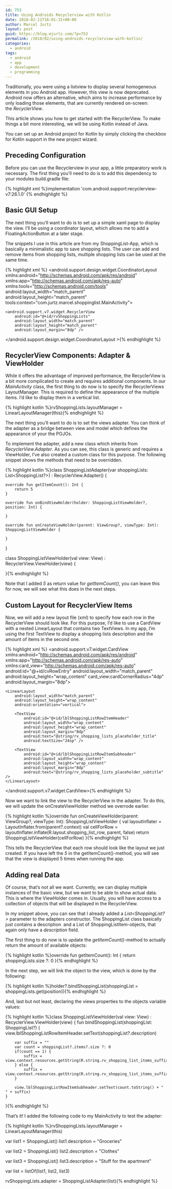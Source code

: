 ```yaml
---
id: 753
title: Using Androids Recyclerview with Kotlin
date: 2018-02-11T16:01:31+00:00
author: Marcel Jurtz
layout: post
guid: https://blog.mjurtz.com/?p=753
permalink: /2018/02/using-androids-recyclerview-with-kotlin/
categories:
  - android
tags:
  - android
  - app
  - development
  - programming
---
```

Traditionally, you were using a listview to display several homogeneous elements in you Android app. However, this view is now deprecated. Android now offers an alternative, which aims to increase performance by only loading those elements, that are currently rendered on-screen: the _RecyclerView_.

This article shows you how to get started with the RecyclerView. To make things a bit more interesting, we will be using Kotlin instead of Java.

You can set up an Android project for Kotlin by simply clicking the checkbox for Kotlin support in the new project wizard.

## Preceding Configuration

Before you can use the Recyclerview in your app, a little preparatory work is necessary. The first thing you&#8217;ll need to do is to add this dependency to your modules build.gradle file:

{% highlight xml %}implementation 'com.android.support:recyclerview-v7:26.1.0'
{% endhighlight %}

## Basic GUI Setup

The next thing you&#8217;ll want to do is to set up a simple xaml page to display the view. I&#8217;ll be using a coordinator layout, which allows me to add a FloatingActionButton at a later stage.

The snippets I use in this article are from my ShoppingList-App, which is basically a minimalistic app to save shopping lists. The user can add and remove items from shopping lists, multiple shopping lists can be used at the same time.

{% highlight xml %}<?xml version="1.0" encoding="utf-8"?>
<android.support.design.widget.CoordinatorLayout  xmlns:android="http://schemas.android.com/apk/res/android"
    xmlns:app="http://schemas.android.com/apk/res-auto"
    xmlns:tools="http://schemas.android.com/tools"
    android:layout_width="match_parent"
    android:layout_height="match_parent"
    tools:context="com.jurtz.marcel.shoppinglist.MainActivity">

    <android.support.v7.widget.RecyclerView
        android:id="@+id/rvShoppingLists"
        android:layout_width="match_parent"
        android:layout_height="match_parent"
        android:layout_margin="8dp" />

</android.support.design.widget.CoordinatorLayout >{% endhighlight %}

## RecyclerView Components: Adapter & ViewHolder

While it offers the advantage of improved performance, the RecyclerView is a bit more complicated to create and requires additional components. In our _MainActivity_ class, the first thing to do now is to specify the RecyclerViews LayoutManager. This is required to define the appearance of the multiple items. I&#8217;d like to display them in a vertical list.

{% highlight kotlin %}rvShoppingLists.layoutManager = LinearLayoutManager(this){% endhighlight %}

The next thing you&#8217;ll want to do is to set the views adapter. You can think of the adapter as a bridge between view and model which defines the appearance of your the POJOs.

To implement the adapter, add a new class which inherits from _RecyclerView.Adapter<T>_. As you can see, this class is generic and requires a ViewHolder, I&#8217;ve also created a custom class for this purpose. The following snippet shows the methods that need to be overridden.

{% highlight kotlin %}class ShoppingListAdapter(var shoppingLists: List<ShoppingList?>) : RecyclerView.Adapter<ShoppingListViewHolder>() {

    override fun getItemCount(): Int {
        return 5
    }

    override fun onBindViewHolder(holder: ShoppingListViewHolder?, position: Int) {

    }

    override fun onCreateViewHolder(parent: ViewGroup?, viewType: Int): ShoppingListViewHolder {
        
    }
}

class ShoppingListViewHolder(val view: View) : RecyclerView.ViewHolder(view) {
   

}{% endhighlight %}

Note that I added _5_ as return value for _getItemCount()_, you can leave this for now, we will see what this does in the next steps.

## Custom Layout for RecyclerView Items

Now, we will add a new layout file (xml) to specify how each row in the RecyclerView should look like. For this purpose, I&#8217;d like to use a CardView with a nested LinearLayout that contains two TextViews. In my app, I&#8217;m using the first TextView to display a shopping lists description and the amount of items in the second one.

{% highlight xml %}<?xml version="1.0" encoding="utf-8"?>
<android.support.v7.widget.CardView xmlns:android="http://schemas.android.com/apk/res/android"
    xmlns:app="http://schemas.android.com/apk/res-auto"
    xmlns:card_view="http://schemas.android.com/apk/res-auto"
    android:id="@+id/cvRowEntry"
    android:layout_width="match_parent"
    android:layout_height="wrap_content"
    card_view:cardCornerRadius="4dp"
    android:layout_margin="8dp">

    <LinearLayout
        android:layout_width="match_parent"
        android:layout_height="wrap_content"
        android:orientation="vertical">

        <TextView
            android:id="@+id/lblShoppingListRowItemHeader"
            android:layout_width="wrap_content"
            android:layout_height="wrap_content"
            android:layout_margin="8dp"
            android:text="@string/rv_shopping_lists_placeholder_title"
            android:textSize="24sp" />

        <TextView
            android:id="@+id/lblShoppingListRowItemSubheader"
            android:layout_width="wrap_content"
            android:layout_height="wrap_content"
            android:layout_margin="8dp"
            android:text="@string/rv_shopping_lists_placeholder_subtitle" />
    </LinearLayout>
</android.support.v7.widget.CardView>{% endhighlight %}

Now we want to link the view to the RecyclerView in the adapter. To do this, we will update the onCreateViewHolder method we overrode earlier.

{% highlight kotlin %}override fun onCreateViewHolder(parent: ViewGroup?, viewType: Int): ShoppingListViewHolder {
    val layoutInflater = LayoutInflater.from(parent?.context)
    val cellForRow = layoutInflater.inflate(R.layout.shopping_list_row, parent, false)
    return ShoppingListViewHolder(cellForRow)
}{% endhighlight %}

This tells the RecyclerView that each row should look like the layout we just created. If you have left the _5_ in the getItemCount()-method, you will see that the view is displayed 5 times when running the app.

## Adding real Data

Of course, that&#8217;s not all we want. Currently, we can display multiple instances of the basic view, but we want to be able to show actual data. This is where the ViewHolder comes in. Usually, you will have access to a collection of objects that will be displayed in the RecyclerView.

In my snippet above, you can see that I already added a _List<ShoppingList?>_ parameter to the adapters constructor. The ShoppingList class basically just contains a description  and a List of ShoppingListItem-objects, that again only have a _description_ field.

The first thing to do now is to update the _getItemCount()_-method to actually return the amount of available objects:

{% highlight kotlin %}override fun getItemCount(): Int {
    return shoppingLists.size ?: 0
}{% endhighlight %}

In the next step, we will link the object to the view, which is done by the following:

{% highlight kotlin %}holder?.bindShoppingList(shoppingList = shoppingLists.get(position)){% endhighlight %}

And, last but not least, declaring the views properties to the objects variable values:

{% highlight kotlin %}class ShoppingListViewHolder(val view: View) : RecyclerView.ViewHolder(view) {
    fun bindShoppingList(shoppingList: ShoppingList?) {
        view.lblShoppingListRowItemHeader.setText(shoppingList?.description)

        var suffix = ""
        var count = shoppingList?.items?.size ?: 0
        if(count == 1) {
            suffix = view.context.resources.getString(R.string.rv_shopping_list_items_suffix_single)
        } else {
            suffix = view.context.resources.getString(R.string.rv_shopping_list_items_suffix_multiple)
        }

        view.lblShoppingListRowItemSubheader.setText(count.toString() + " " + suffix)
    }
}{% endhighlight %}

That&#8217;s it! I added the following code to my MainActivity to test the adapter:

{% highlight kotlin %}rvShoppingLists.layoutManager = LinearLayoutManager(this)

var list1 = ShoppingList()
list1.description = "Groceries"

var list2 = ShoppingList()
list2.description = "Clothes"

var list3 = ShoppingList()
list3.description = "Stuff for the apartment"

var list = listOf(list1, list2, list3)

rvShoppingLists.adapter = ShoppingListAdapter(list){% endhighlight %}

&nbsp;